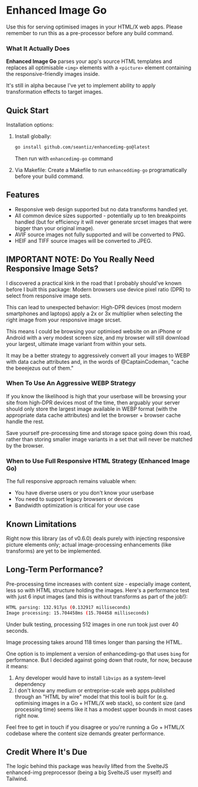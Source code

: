 # Enhanced Image Go

Use this for serving optimised images in your HTML/X web apps. Please remember to run this as a pre-processor before any build command.

### What It Actually Does

__Enhanced Image Go__ parses your app's source HTML templates and replaces all optimisable `<img>` elements with a `<picture>` element containing the responsive-friendly images inside.

It's still in alpha because I've yet to implement ability to apply transformation effects to target images.

## Quick Start

Installation options:

1. Install globally:
   ```bash
   go install github.com/seantiz/enhancedimg-go@latest
   ```

   Then run with `enhancedimg-go` command

2. Via Makefile: Create a Makefile to run `enhanceddimg-go` programatically before your build command.

## Features

- Responsive web design supported but no data transforms handled yet.
- All common device sizes supported - potentially up to ten breakpoints handled (but for efficiency it will never generate srcset images that were bigger than your original image).
- AVIF source images not fully supported and will be converted to PNG.
- HEIF and TIFF source images will be converted to JPEG.

## IMPORTANT NOTE: Do You Really Need Responsive Image Sets?

I discovered a practical kink in the road that I probably should've known before I built this package: Modern browsers use device pixel ratio (DPR) to select from responsive image sets.

This can lead to unexpected behavior: High-DPR devices (most modern smartphones and laptops) apply a 2x or 3x multiplier when selecting the right image from your responsive image srcset.

This means I could be browsing your optimised website on an iPhone or Android with a very modest screen size, and my browser will still download your largest, ultimate image variant from within your sets.

It may be a better strategy to aggressively convert all your images to WEBP with data cache attributes and, in the words of @CaptainCodeman, "cache the beeejezus out of them."

### When To Use An Aggressive WEBP Strategy

If you know the likelihood is high that your userbase will be browsing your site from high-DPR devices most of the time, then arguably your server should only store the largest image available in WEBP format (with the appropriate data cache attributes) and let the browser + browser cache handle the rest.

Save yourself pre-processing time and storage space going down this road, rather than storing smaller image variants in a set that will never be matched by the browser.

### When to Use Full Responsive HTML Strategy (Enhanced Image Go)

The full responsive approach remains valuable when:

- You have diverse users or you don't know your userbase
- You need to support legacy browsers or devices
- Bandwidth optimization is critical for your use case

## Known Limitations

Right now this library (as of v0.6.0) deals purely with injecting responsive picture elements only; actual image-processing enhancements (like transforms) are yet to be implemented.

## Long-Term Performance?

Pre-processing time increases with content size - especially image content, less so with HTML structure holding the images. Here's a performance test with just 6 input images (and this is without transforms as part of the job!):

```bash
HTML parsing: 132.917µs (0.132917 milliseconds)
Image processing: 15.704458ms (15.704458 milliseconds)
```
Under bulk testing, processing 512 images in one run took just over 40 seconds.

Image processing takes around 118 times longer than parsing the HTML.

One option is to implement a version of enhancedimg-go that uses `bimg` for performance. But I decided against going down that route, for now, because it means:

1. Any developer would have to install `libvips` as a system-level dependency
2. I don't know any medium or entreprise-scale web apps published through an "HTML by wire" model that this tool is built for (e.g. optimising images in a Go + HTML/X web stack), so content size (and processing time) seems like it has a modest upper bounds in most cases right now.

Feel free to get in touch if you disagree or you're running a Go + HTML/X codebase where the content size demands greater performance.

## Credit Where It's Due

The logic behind this package was heavily lifted from the SvelteJS enhanced-img preprocessor (being a big SvelteJS user myself) and Tailwind.